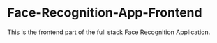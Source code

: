 # Face-Recognition-App-Frontend
This is the frontend part of the full stack Face Recognition Application.
